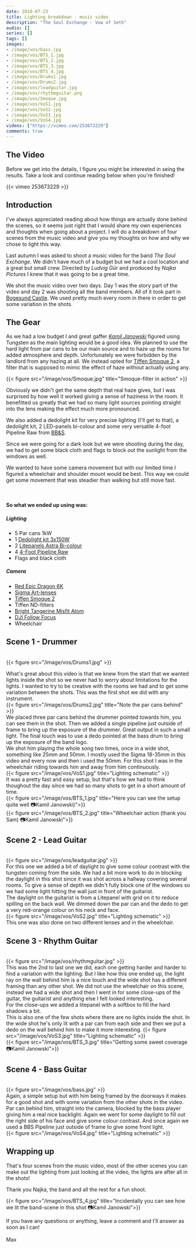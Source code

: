 ```yaml
---
date: 2018-07-23
title: Lighting breakdown - music video
description: "The Soul Exchange - Vow of Seth"
audio: []
series: []
tags: []
images:
- /image/vos/bass.jpg
- /image/vos/BTS_1.jpg
- /image/vos/BTS_2.jpg
- /image/vos/BTS_3.jpg
- /image/vos/BTS_4.jpg
- /image/vos/Drums1.jpg
- /image/vos/Drums2.jpg
- /image/vos/leadguitar.jpg
- /image/vos/rhythmguitar.png
- /image/vos/Smoque.jpg
- /image/vos/VoS1.jpg
- /image/vos/VoS2.jpg
- /image/vos/VoS3.jpg
- /image/vos/VoS4.jpg
videos: ["https://vimeo.com/253673229"]
comments: true
---
```


## The Video
Before we get into the details, I figure you might be interested in seing the results.
Take a look and continue reading below when you're finished!

{{< vimeo 253673229 >}}

## Introduction
I've always appreciated reading about how things are actually done behind the scenes, so
it seems just right that I would share my own experiences and thoughts when going about a project. I will do a breakdown of four scenes from the music video and give you my thoughts on how and why we chose to light this way.

Last autumn I was asked to shoot a music video for the band _The Soul Exchange_. We didn't have much of a budget
but we had a cool location and a great but small crew. Directed by _Ludvig Gür_ and produced by _Najka Pictures_ I knew
that it was going to be a great time.

We shot the music video over two days. Day 1 was the story part of the video and day 2 was shooting all the band members.
All of it took part in [Bogesund Castle](https://goo.gl/maps/EKSzBHcfHZw). We used pretty much every room in there in order
to get some variation in the shots.

## The Gear
As we had a low budget I and great gaffer [_Kamil Janowski_](http://www.kjanowski.com/) figured using
Tungsten as the main lighting would be a good idea. We planned to use the hard light from par cans to
be our main source and to haze up the rooms for added atmosphere and depth. Unfortunately we were
forbidden by the landlord from any hazing at all. We instead opted for [Tiffen Smoque 2](https://tiffen.com/diffusion/), a filter that is
supposed to mimic the effect of haze without actually using any.

{{< figure src="/image/vos/Smoque.jpg" title="Smoque-filter in action" >}}

Obviously we didn't get the same
depth that real haze gives, but I was surprised by how well it worked giving a sense of haziness in the room. It benefitted us greatly that we had so many light sources pointing straight into the lens making the effect much more pronounced.

We also added a dedolight kit for very precise lighting (I'll get to that), a dedolight kit, 2 LED-panels
bi-colour and some very versatile 4-foot Pipeline Raw from [BB&S](https://bbsrentalsupport.com/collections/pipeline-system).

Since we were going for a dark look but we were shooting during the day, we had to get some black cloth and flags to block out the sunlight from the windows as well.

We wanted to have some camera movement but with our limited time I figured a wheelchair and shoulder mount would be best. This way we could get some movement that was steadier than walking but still move
fast.

<br>

#### So what we ended up using was:

##### Lighting
* 5 Par cans 1kW
* 1 [Dedolight kit 3x150W](http://www.dedolight.com/dedolight/default.php?la=0&pg=0000040003)
* 2 [Litepanels Astra Bi-colour](http://www.litepanels.com/en-DE/Shop/products/led-lights-astra-1x1-bicolor)
* 4 [4-Foot Pipeline Raw](https://bbsrentalsupport.com/collections/pipeline-system)
* Flags and black cloth

##### Camera
* [Red Epic Dragon 6K](http://www.red.com/products/epic-dragon)
* [Sigma Art-lenses](https://www.sigmaphoto.com/lenses/art)
* [Tiffen Smoque 2](https://tiffen.com/diffusion/)
* Tiffen ND-filters
* [Bright Tangerine Misfit Atom](https://www.brighttangerine.com/misfit-atom/)
* [DJI Follow Focus](https://www.dji.com/focus)
* Wheelchair


## Scene 1 - Drummer
<br>
{{< figure src="/image/vos/Drums1.jpg" >}}

What's great about this video is that we knew from the start that we wanted lights inside the shot
so we never had to worry about limitations for the lights. I wanted to try to be creative with the rooms we had and to get some variation between the shots. This was the first shot we did with any instrument.
<br>
{{< figure src="/image/vos/Drums2.jpg" title="Note the par cans behind" >}}
<br>
We placed three par cans behind the drummer pointed towards him, you can see them in the shot. Then
we added a single pipeline just outside of frame to bring up the exposure of the drummer. Great output
in such a small light. The final touch was to use a dedo pointed at the bass drum to bring up the
exposure of the band logo.
<br>
We shot him playing the whole song two times, once in a wide shot, something like 25mm and 50mm. I mostly used the Sigma 18-35mm in this video and every now and then i used the 50mm. For this shot I was in the wheelchair riding towards him and away from him continuously.
<br>
{{< figure src="/image/vos/VoS1.jpg" title="Lighting schematic" >}}
<br>
It was a pretty fast and easy setup, but that's how we had to think thoughout the day since we
had so many shots to get in a short amount of time.
<br>
{{< figure src="/image/vos/BTS_1.jpg" title="Here you can see the setup quite well 📷Kamil Janowski)">}}
<br>
{{< figure src="/image/vos/BTS_2.jpg" title="Wheelchair action (thank you Sam) 📷Kamil Janowski">}}


## Scene 2 - Lead Guitar
<br>
{{< figure src="/image/vos/leadguitar.jpg" >}}
<br>
For this one we added a bit of daylight to give some colour contrast with the tungsten coming from
the side. We had a bit more work to do in blocking the daylight in this shot since it was shot across
a hallway covering several rooms. To give a sense of depth we didn't fully block one of the windows so we had some light hitting the wall just in front of the guitarist.
<br>
The daylight on the guitarist is from a Litepanel with grid on it to reduce spilling on the back wall. We dimmed down the par can and the dedo to get a very red-orange colour on his neck and face.
<br>
{{< figure src="/image/vos/VoS2.jpg" title="Lighting schematic" >}}
<br>
This one was also done on two different lenses and in the wheelchair.

## Scene 3 - Rhythm Guitar
<br>
{{< figure src="/image/vos/rhythmguitar.jpg" >}}
<br>
This was the 2nd to last one we did, each one getting harder and harder to find a variation with the lighting. But I like how this one ended up, the light ray on the wall behind him is a nice touch and
the wide shot has a different framing than any other shot. We did not use the wheelchair on this scene, instead we had a wide shot and then I went in for some close-ups of the guitar, the guitarist
and anything else I felt looked interesting.
<br>
For the close-ups we added a litepanel with a softbox to fill the hard shadows a bit.
<br>
This is also one of the few shots where there are no lights inside the shot. In the wide shot he's only lit with a par can from each side and then we put a dedo on the wall behind him to make it more interesting.
{{< figure src="/image/vos/VoS3.jpg" title="Lighting schematic" >}}
<br>
{{< figure src="/image/vos/BTS_3.jpg" title="Getting some sweet coverage 📷Kamil Janowski">}}



## Scene 4 - Bass Guitar
<br>
{{< figure src="/image/vos/bass.jpg" >}}
<br>
Again, a simple setup but with him being framed by the doorways it makes for a good shot and with some
variation from the other shots in the video. Par can behind him, straight into the camera, blocked by the bass player giving him a real nice backlight. Again we went for some daylight to fill out the right side of his face and give some colour contrast. And once again we used a BBS Pipeline just
outside of frame to give some front light.
<br>
{{< figure src="/image/vos/VoS4.jpg" title="Lighting schematic" >}}

## Wrapping up

That's four scenes from the music video, most of the other scenes you can make out the lighting from just looking at the video, the lights are after all in the shots!

Thank you Najka, the band and all the rest for a fun shoot.

{{< figure src="/image/vos/BTS_4.jpg" title="Incidentally you can see how we lit the band-scene in this shot 📷Kamil Janowski">}}


If you have any questions or anything, leave a comment and I'll answer as soon as I can!
<br>
<br>
Max